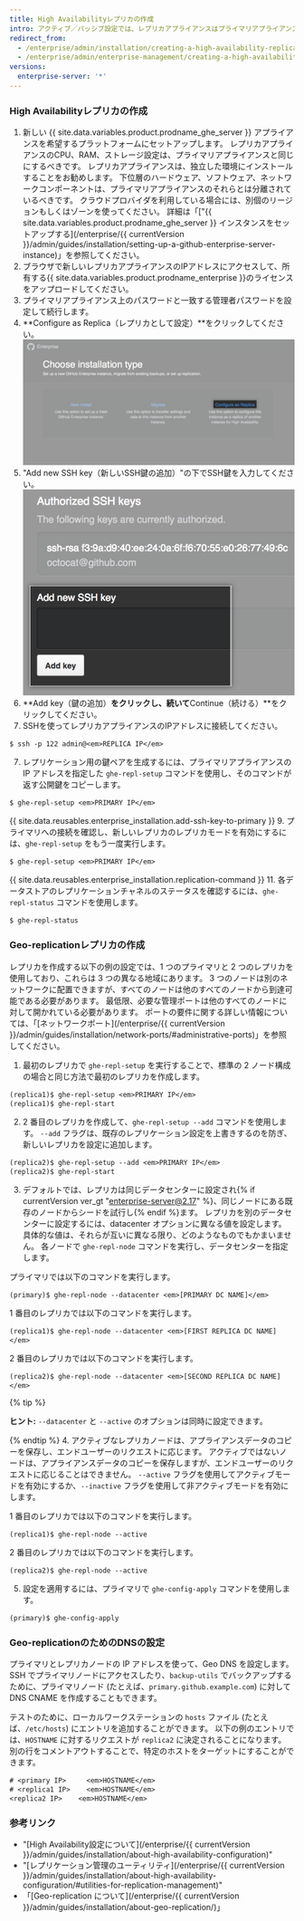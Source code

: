 ```yaml
---
title: High Availabilityレプリカの作成
intro: アクティブ／パッシブ設定では、レプリカアプライアンスはプライマリアプライアンスの冗長コピーです。 プライマリアプライアンスに障害が起こると、High Availabilityモードではレプリカがプライマリアプライアンスとして動作し、サービスの中断を最小限にできます。
redirect_from:
  - /enterprise/admin/installation/creating-a-high-availability-replica
  - /enterprise/admin/enterprise-management/creating-a-high-availability-replica
versions:
  enterprise-server: '*'
---
```


### High Availabilityレプリカの作成

1. 新しい {{ site.data.variables.product.prodname_ghe_server }} アプライアンスを希望するプラットフォームにセットアップします。 レプリカアプライアンスのCPU、RAM、ストレージ設定は、プライマリアプライアンスと同じにするべきです。 レプリカアプライアンスは、独立した環境にインストールすることをお勧めします。 下位層のハードウェア、ソフトウェア、ネットワークコンポーネントは、プライマリアプライアンスのそれらとは分離されているべきです。 クラウドプロバイダを利用している場合には、別個のリージョンもしくはゾーンを使ってください。 詳細は「["{{ site.data.variables.product.prodname_ghe_server }} インスタンスをセットアップする](/enterprise/{{ currentVersion }}/admin/guides/installation/setting-up-a-github-enterprise-server-instance)」を参照してください。
2. ブラウザで新しいレプリカアプライアンスのIPアドレスにアクセスして、所有する{{ site.data.variables.product.prodname_enterprise }}のライセンスをアップロードしてください。
3. プライマリアプライアンス上のパスワードと一致する管理者パスワードを設定して続行します。
4. **Configure as Replica（レプリカとして設定）**をクリックしてください。 ![新しいインスタンスをレプリカとして設定するリンクを持つインストールオプション](/assets/images/enterprise/management-console/configure-as-replica.png)
5. "Add new SSH key（新しいSSH鍵の追加）"の下でSSH鍵を入力してください。 ![SSHキーの追加](/assets/images/enterprise/management-console/add-ssh-key.png)
6. **Add key（鍵の追加）**をクリックし、続いて**Continue（続ける）**をクリックしてください。
6. SSHを使ってレプリカアプライアンスのIPアドレスに接続してください。
  ```shell
  $ ssh -p 122 admin@<em>REPLICA IP</em>
  ```
7. レプリケーション用の鍵ペアを生成するには、プライマリアプライアンスの IP アドレスを指定した `ghe-repl-setup` コマンドを使用し、そのコマンドが返す公開鍵をコピーします。
  ```shell
  $ ghe-repl-setup <em>PRIMARY IP</em>
  ```
{{ site.data.reusables.enterprise_installation.add-ssh-key-to-primary }}
9. プライマリへの接続を確認し、新しいレプリカのレプリカモードを有効にするには、`ghe-repl-setup` をもう一度実行します。
  ```shell
  $ ghe-repl-setup <em>PRIMARY IP</em>
  ```
{{ site.data.reusables.enterprise_installation.replication-command }}
11. 各データストアのレプリケーションチャネルのステータスを確認するには、`ghe-repl-status` コマンドを使用します。
  ```shell
  $ ghe-repl-status
  ```

### Geo-replicationレプリカの作成

レプリカを作成する以下の例の設定では、1 つのプライマリと 2 つのレプリカを使用しており、これらは 3 つの異なる地域にあります。 3 つのノードは別のネットワークに配置できますが、すべてのノードは他のすべてのノードから到達可能である必要があります。 最低限、必要な管理ポートは他のすべてのノードに対して開かれている必要があります。 ポートの要件に関する詳しい情報については、「[ネットワークポート](/enterprise/{{ currentVersion }}/admin/guides/installation/network-ports/#administrative-ports)」を参照してください。

1. 最初のレプリカで `ghe-repl-setup` を実行することで、標準の 2 ノード構成の場合と同じ方法で最初のレプリカを作成します。
  ```shell
  (replica1)$ ghe-repl-setup <em>PRIMARY IP</em>
  (replica1)$ ghe-repl-start
  ```
2. 2 番目のレプリカを作成して、`ghe-repl-setup --add` コマンドを使用します。 `--add` フラグは、既存のレプリケーション設定を上書きするのを防ぎ、新しいレプリカを設定に追加します。
  ```shell
  (replica2)$ ghe-repl-setup --add <em>PRIMARY IP</em>
  (replica2)$ ghe-repl-start
  ```
3. デフォルトでは、レプリカは同じデータセンターに設定され{% if currentVersion ver_gt "enterprise-server@2.17" %}、同じノードにある既存のノードからシードを試行し{% endif %}ます。 レプリカを別のデータセンターに設定するには、datacenter オプションに異なる値を設定します。 具体的な値は、それらが互いに異なる限り、どのようなものでもかまいません。 各ノードで `ghe-repl-node` コマンドを実行し、データセンターを指定します。

  プライマリでは以下のコマンドを実行します。
  ```shell
  (primary)$ ghe-repl-node --datacenter <em>[PRIMARY DC NAME]</em>
  ```
  1 番目のレプリカでは以下のコマンドを実行します。
  ```shell
  (replica1)$ ghe-repl-node --datacenter <em>[FIRST REPLICA DC NAME]</em>
  ```
  2 番目のレプリカでは以下のコマンドを実行します。
  ```shell
  (replica2)$ ghe-repl-node --datacenter <em>[SECOND REPLICA DC NAME]</em>
  ```
  {% tip %}

  **ヒント:** `--datacenter` と `--active` のオプションは同時に設定できます。

  {% endtip %}
4. アクティブなレプリカノードは、アプライアンスデータのコピーを保存し、エンドユーザーのリクエストに応じます。 アクティブではないノードは、アプライアンスデータのコピーを保存しますが、エンドユーザーのリクエストに応じることはできません。 `--active` フラグを使用してアクティブモードを有効にするか、`--inactive` フラグを使用して非アクティブモードを有効にします。

  1 番目のレプリカでは以下のコマンドを実行します。
  ```shell
  (replica1)$ ghe-repl-node --active
  ```
  2 番目のレプリカでは以下のコマンドを実行します。
  ```shell
  (replica2)$ ghe-repl-node --active
  ```
5. 設定を適用するには、プライマリで `ghe-config-apply` コマンドを使用します。
  ```shell
  (primary)$ ghe-config-apply
  ```

### Geo-replicationのためのDNSの設定

プライマリとレプリカノードの IP アドレスを使って、Geo DNS を設定します。 SSH でプライマリノードにアクセスしたり、`backup-utils` でバックアップするために、プライマリノード (たとえば、`primary.github.example.com`) に対して DNS CNAME を作成することもできます。

テストのために、ローカルワークステーションの `hosts` ファイル (たとえば、`/etc/hosts`) にエントリを追加することができます。 以下の例のエントリでは、`HOSTNAME` に対するリクエストが `replica2` に決定されることになります。 別の行をコメントアウトすることで、特定のホストをターゲットにすることができます。

```
# <primary IP>     <em>HOSTNAME</em>
# <replica1 IP>    <em>HOSTNAME</em>
<replica2 IP>    <em>HOSTNAME</em>
```

### 参考リンク

- "[High Availability設定について](/enterprise/{{ currentVersion }}/admin/guides/installation/about-high-availability-configuration)"
- "[レプリケーション管理のユーティリティ](/enterprise/{{ currentVersion }}/admin/guides/installation/about-high-availability-configuration/#utilities-for-replication-management)"
- 「[Geo-replication について](/enterprise/{{ currentVersion }}/admin/guides/installation/about-geo-replication/)」
